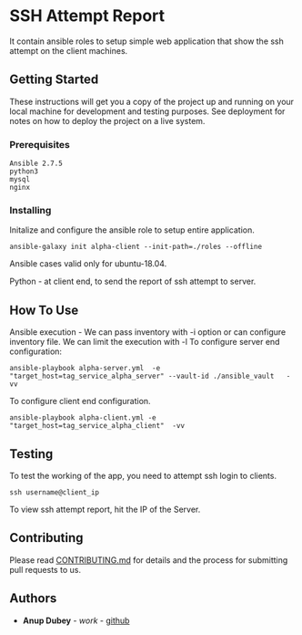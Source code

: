 # SSH Attempt Report

It contain ansible roles to setup simple web application that show the ssh attempt on the client machines.
## Getting Started

These instructions will get you a copy of the project up and running on your local machine for development and testing purposes. See deployment for notes on how to deploy the project on a live system.

### Prerequisites

```
Ansible 2.7.5
python3
mysql
nginx
```

### Installing

Initalize and configure the ansible role to setup entire application.
```
ansible-galaxy init alpha-client --init-path=./roles --offline

```
Ansible cases valid only for ubuntu-18.04.

Python - at client end, to send the report of ssh attempt to server.

## How To Use

Ansible execution - We can pass inventory with -i option or can configure inventory file. We can limit the execution with -l
To configure server end configuration:

```
ansible-playbook alpha-server.yml  -e "target_host=tag_service_alpha_server" --vault-id ./ansible_vault   -vv
```

To configure client end configuration.

```
ansible-playbook alpha-client.yml -e "target_host=tag_service_alpha_client"  -vv
```


## Testing

To test the working of the app, you need to attempt ssh login to clients.

```
ssh username@client_ip
```

To view ssh attempt report, hit the IP of the Server.


## Contributing

Please read [CONTRIBUTING.md](https://github.com/vikas-prabhakar/Assignment/blob/master/CONTRIBUTING.md) for details and the process for submitting pull requests to us.


## Authors

* **Anup Dubey** - *work* - [github](https://github.com/anup1384)

